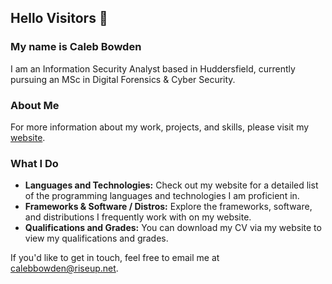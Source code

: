 ## Hello Visitors 👋

### My name is Caleb Bowden

I am an Information Security Analyst based in Huddersfield, currently pursuing an MSc in Digital Forensics & Cyber Security.

### About Me

For more information about my work, projects, and skills, please visit my [website](https://calebbowden.com).

### What I Do

- **Languages and Technologies:** Check out my website for a detailed list of the programming languages and technologies I am proficient in.
- **Frameworks & Software / Distros:** Explore the frameworks, software, and distributions I frequently work with on my website.
- **Qualifications and Grades:** You can download my CV via my website to view my qualifications and grades.

If you'd like to get in touch, feel free to email me at [calebbowden@riseup.net](mailto:calebbowden@riseup.net).
